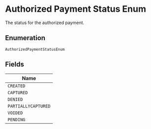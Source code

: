 
# Authorized Payment Status Enum

The status for the authorized payment.

## Enumeration

`AuthorizedPaymentStatusEnum`

## Fields

| Name |
|  --- |
| `CREATED` |
| `CAPTURED` |
| `DENIED` |
| `PARTIALLYCAPTURED` |
| `VOIDED` |
| `PENDING` |

